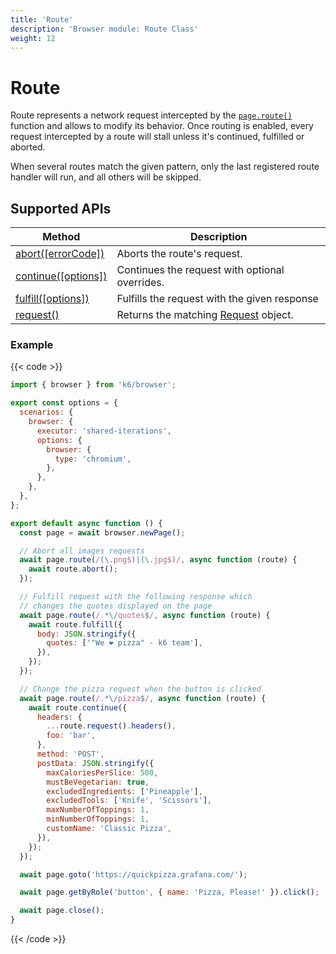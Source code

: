 ```yaml
---
title: 'Route'
description: 'Browser module: Route Class'
weight: 12
---
```


# Route

Route represents a network request intercepted by the [`page.route()`](https://grafana.com/docs/k6/<K6_VERSION>/javascript-api/k6-browser/page/route) function and allows to modify its behavior. Once routing is enabled, every request intercepted by a route will stall unless it's continued, fulfilled or aborted.

When several routes match the given pattern, only the last registered route handler will run, and all others will be skipped.

## Supported APIs

| Method                                                                                                   | Description                                                                                                        |
| -------------------------------------------------------------------------------------------------------- | ------------------------------------------------------------------------------------------------------------------ |
| [abort([errorCode])](https://grafana.com/docs/k6/<K6_VERSION>/javascript-api/k6-browser/route/abort)     | Aborts the route's request.                                                                                        |
| [continue([options])](https://grafana.com/docs/k6/<K6_VERSION>/javascript-api/k6-browser/route/continue) | Continues the request with optional overrides.                                                                     |
| [fulfill([options])](https://grafana.com/docs/k6/<K6_VERSION>/javascript-api/k6-browser/route/fulfill)   | Fulfills the request with the given response                                                                       |
| [request()](https://grafana.com/docs/k6/<K6_VERSION>/javascript-api/k6-browser/route/request)            | Returns the matching [Request](https://grafana.com/docs/k6/<K6_VERSION>/javascript-api/k6-browser/request) object. |

### Example

{{< code >}}

<!-- md-k6:skip -->

```javascript
import { browser } from 'k6/browser';

export const options = {
  scenarios: {
    browser: {
      executor: 'shared-iterations',
      options: {
        browser: {
          type: 'chromium',
        },
      },
    },
  },
};

export default async function () {
  const page = await browser.newPage();

  // Abort all images requests
  await page.route(/(\.png$)|(\.jpg$)/, async function (route) {
    await route.abort();
  });

  // Fulfill request with the following response which
  // changes the quotes displayed on the page
  await page.route(/.*\/quotes$/, async function (route) {
    await route.fulfill({
      body: JSON.stringify({
        quotes: ['"We ❤️ pizza" - k6 team'],
      }),
    });
  });

  // Change the pizza request when the button is clicked
  await page.route(/.*\/pizza$/, async function (route) {
    await route.continue({
      headers: {
        ...route.request().headers(),
        foo: 'bar',
      },
      method: 'POST',
      postData: JSON.stringify({
        maxCaloriesPerSlice: 500,
        mustBeVegetarian: true,
        excludedIngredients: ['Pineapple'],
        excludedTools: ['Knife', 'Scissors'],
        maxNumberOfToppings: 1,
        minNumberOfToppings: 1,
        customName: 'Classic Pizza',
      }),
    });
  });

  await page.goto('https://quickpizza.grafana.com/');

  await page.getByRole('button', { name: 'Pizza, Please!' }).click();

  await page.close();
}
```

{{< /code >}}
